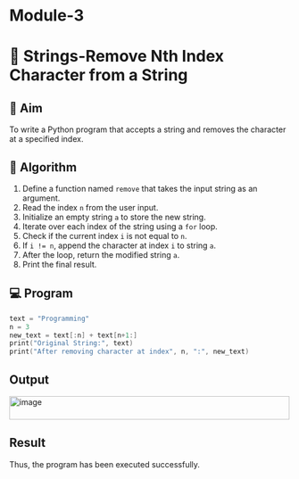 # Module-3
# 🧹 Strings-Remove Nth Index Character from a String

## 🎯 Aim
To write a Python program that accepts a string and removes the character at a specified index.

## 🧠 Algorithm
1. Define a function named `remove` that takes the input string as an argument.
2. Read the index `n` from the user input.
3. Initialize an empty string `a` to store the new string.
4. Iterate over each index of the string using a `for` loop.
5. Check if the current index `i` is not equal to `n`.
6. If `i != n`, append the character at index `i` to string `a`.
7. After the loop, return the modified string `a`.
8. Print the final result.

## 💻 Program
```c
text = "Programming"
n = 3
new_text = text[:n] + text[n+1:]
print("Original String:", text)
print("After removing character at index", n, ":", new_text)
```
## Output
<img width="502" height="42" alt="image" src="https://github.com/user-attachments/assets/228f6738-bc4f-41ff-a856-cf5ca8f98597" />

## Result
Thus, the program has been executed successfully.

